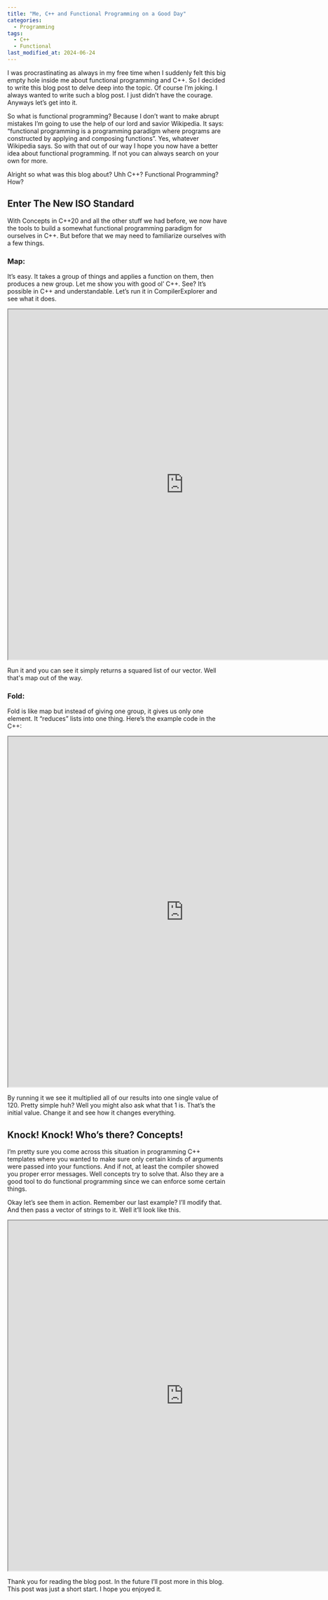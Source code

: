 ```yaml
---
title: "Me, C++ and Functional Programming on a Good Day"
categories:
  - Programming
tags:
  - C++
  - Functional
last_modified_at: 2024-06-24
---
```


I was procrastinating as always in my free time when I suddenly felt this big empty hole inside me about functional programming and C++. So I decided to write this blog post to delve deep into the topic. Of course I’m joking. I always wanted to write such a blog post. I just didn’t have the courage. Anyways let’s get into it.


So what is functional programming? Because I don’t want to make abrupt mistakes I’m going to use the help of our lord and savior Wikipedia. It says: “functional programming is a programming paradigm where programs are constructed by applying and composing functions”. Yes, whatever Wikipedia says. So with that out of our way I hope you now have a better idea about functional programming. If not you can always search on your own for more.

Alright so what was this blog about? Uhh C++? Functional Programming? How?


## Enter The New ISO Standard

 
With Concepts in C++20 and all the other stuff we had before, we now have the tools to build a somewhat functional programming paradigm for ourselves in C++. But before that we may need to familiarize ourselves with a few things.

### Map:

It’s easy. It takes a group of things and applies a function on them, then produces a new group. Let me show you with good ol’ C++. See? It’s possible in C++ and understandable. Let’s run it in CompilerExplorer and see what it does. 


<iframe width="800px" height="800px" src="https://godbolt.org/e?readOnly=false&hideEditorToolbars=true#g:!((g:!((g:!((h:codeEditor,i:(filename:'1',fontScale:14,fontUsePx:'0',j:1,lang:c%2B%2B,selection:(endColumn:59,endLineNumber:7,positionColumn:1,positionLineNumber:6,selectionStartColumn:59,selectionStartLineNumber:7,startColumn:1,startLineNumber:6),source:'%23include+%3Calgorithm%3E%0A%23include+%3Ciostream%3E%0A%23include+%3Cvector%3E%0A%0Avoid+square(std::vector%3Cint%3E%26+num)+%7B%0A++++auto+x+%3D+std::transform(num.begin(),+num.end(),+num.begin(),%0A++++++++++++++++++++++++++++%5B%5D(int%26+x)+%7B+return+x+*+x%3B+%7D)%3B%0A%0A++++std::for_each(num.begin(),+num.end(),%0A++++++++++++++++++%5B%5D(const+auto%26+elem)+%7B+std::cout+%3C%3C+elem+%3C%3C+%22+%22%3B+%7D)%3B%0A%7D%0A%0Aauto+main()+-%3E+int+%7B%0A++++std::vector%3Cint%3E+vec_nums+%3D+%7B1,+2,+3,+4,+5%7D%3B%0A++++%0A++++square(vec_nums)%3B%0A%0A++++return+0%3B%0A%7D'),l:'5',n:'1',o:'C%2B%2B+source+%231',t:'0')),k:100,l:'4',m:61.6600790513834,n:'0',o:'',s:0,t:'0'),(g:!((h:executor,i:(argsPanelShown:'1',compilationPanelShown:'0',compiler:g141,compilerName:'',compilerOutShown:'0',execArgs:'',execStdin:'',fontScale:14,fontUsePx:'0',j:1,lang:c%2B%2B,libs:!(),options:'',source:1,stdinPanelShown:'1',wrap:'1'),l:'5',n:'0',o:'Executor+x86-64+gcc+14.1+(C%2B%2B,+Editor+%231)',t:'0')),header:(),l:'4',m:38.3399209486166,n:'0',o:'',s:0,t:'0')),l:'3',n:'0',o:'',t:'0')),version:4"></iframe>

Run it and you can see it simply returns a squared list of our vector. Well that's map out of the way.

### Fold:

Fold is like map but instead of giving one group, it gives us only one element. It “reduces” lists into one thing. Here’s the example code in the C++:

 
<iframe width="800px" height="800px" src="https://godbolt.org/e?readOnly=false&hideEditorToolbars=true#g:!((g:!((g:!((h:codeEditor,i:(filename:'1',fontScale:14,fontUsePx:'0',j:1,lang:c%2B%2B,selection:(endColumn:59,endLineNumber:8,positionColumn:59,positionLineNumber:8,selectionStartColumn:59,selectionStartLineNumber:8,startColumn:59,startLineNumber:8),source:'%23include+%3Calgorithm%3E%0A%23include+%3Cfunctional%3E%0A%23include+%3Ciostream%3E%0A%23include+%3Cnumeric%3E%0A%23include+%3Cvector%3E%0A%0Avoid+square(std::vector%3Cint%3E%26+num)+%7B%0A++++std::cout+%3C%3C+std::accumulate(num.begin(),+num.end(),+1,+std::multiplies%3Cint%3E())%3B%0A%7D%0A%0Aauto+main()+-%3E+int+%7B%0A++++std::vector%3Cint%3E+vec_nums+%3D+%7B1,+2,+3,+4,+5%7D%3B%0A%0A++++square(vec_nums)%3B%0A%0A++++return+0%3B%0A%7D'),l:'5',n:'1',o:'C%2B%2B+source+%231',t:'0')),k:100,l:'4',m:61.6600790513834,n:'0',o:'',s:0,t:'0'),(g:!((h:executor,i:(argsPanelShown:'1',compilationPanelShown:'0',compiler:g141,compilerName:'',compilerOutShown:'0',execArgs:'',execStdin:'',fontScale:14,fontUsePx:'0',j:1,lang:c%2B%2B,libs:!(),options:'',source:1,stdinPanelShown:'1',wrap:'1'),l:'5',n:'0',o:'Executor+x86-64+gcc+14.1+(C%2B%2B,+Editor+%231)',t:'0')),header:(),l:'4',m:38.3399209486166,n:'0',o:'',s:0,t:'0')),l:'3',n:'0',o:'',t:'0')),version:4"></iframe>


By running it we see it multiplied all of our results into one single value of 120. Pretty simple huh?
Well you might also ask what that 1 is. That’s the initial value. Change it and see how it changes everything.


## Knock! Knock! Who’s there? Concepts!
	
I’m pretty sure you come across this situation in programming C++ templates where you wanted to make sure only certain kinds of arguments were passed into your functions. And if not, at least the compiler showed you proper error messages. Well concepts try to solve that. Also they are a good tool to do functional programming since we can enforce some certain things.

Okay let’s see them in action. Remember our last example? I’ll modify that. And then pass a vector of strings to it. Well it’ll look like this.


<iframe width="800px" height="800px" src="https://godbolt.org/e?readOnly=false&hideEditorToolbars=true#g:!((g:!((g:!((h:codeEditor,i:(filename:'1',fontScale:14,fontUsePx:'0',j:1,lang:c%2B%2B,selection:(endColumn:14,endLineNumber:19,positionColumn:14,positionLineNumber:19,selectionStartColumn:14,selectionStartLineNumber:19,startColumn:14,startLineNumber:19),source:'%23include+%3Calgorithm%3E%0A%23include+%3Cfunctional%3E%0A%23include+%3Ciostream%3E%0A%23include+%3Cnumeric%3E%0A%23include+%3Cvector%3E%0A%23include+%3Cconcepts%3E%0A%0Atemplate+%3Ctypename+T%3E%0Arequires+std::integral%3CT%3E%0Aauto+square(const+std::vector%3CT%3E%26+num)+%7B%0A++++auto+x+%3D+std::cout+%3C%3C+std::accumulate(num.begin(),+num.end(),+1,+std::multiplies%3Cint%3E())%3B%0A%7D%0A%0Aauto+main()+-%3E+int+%7B%0A++++std::vector%3Cstd::string_view%3E+vec_nums+%3D+%7B%22hello%22,+%22hi%22,+%22bye%22,+%22ciao%22%7D%3B%0A%0A++++square(vec_nums)%3B%0A%0A++++return+0%3B%0A%7D'),l:'5',n:'1',o:'C%2B%2B+source+%231',t:'0')),k:100,l:'4',m:61.6600790513834,n:'0',o:'',s:0,t:'0'),(g:!((h:executor,i:(argsPanelShown:'1',compilationPanelShown:'0',compiler:clang1810,compilerName:'',compilerOutShown:'0',execArgs:'',execStdin:'',fontScale:14,fontUsePx:'0',j:1,lang:c%2B%2B,libs:!(),options:'-std%3Dc%2B%2B23',overrides:!(),runtimeTools:!(),source:1,stdinPanelShown:'1',wrap:'1'),l:'5',n:'0',o:'Executor+x86-64+clang+18.1.0+(C%2B%2B,+Editor+%231)',t:'0')),header:(),l:'4',m:38.3399209486166,n:'0',o:'',s:0,t:'0')),l:'3',n:'0',o:'',t:'0')),version:4"></iframe>


Thank you for reading the blog post. In the future I’ll post more in this blog. This post was just a short start. I hope you enjoyed it.
